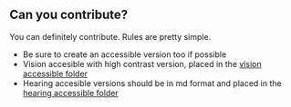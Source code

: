 ## Can you contribute?

You can definitely contribute. Rules are pretty simple.

- Be sure to create an accessible version too if possible
- Vision accesible with high contrast version, placed in the [vision accessible folder](./assets/vision-accessible)
- Hearing accesible versions should be in md format and placed in the [hearing accessible folder](./assets/hearing-accessible)

